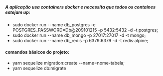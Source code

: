 ##### A aplicação usa containers docker e necessita que todos os containes estejam up:

- sudo docker run --name db_postgres -e POSTGRES_PASSWORD=Db@209101215 -p 5432:5432 -d -t postgres;
- sudo docker run --name db_mongo -p 27017:27017 -d -t mongo;
- sudo docker run --name db_redis -p 6379:6379 -d -t redis:alpine;

#### comandos básicos do projeto:

- yarn sequelize migration:create --name=nome-tabela;
- yarn sequelize db:migrate
